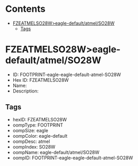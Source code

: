 



Contents
========

* [FZEATMELSO28W>eagle-default/atmel/SO28W](#fzeatmelso28weagle-defaultatmelso28w)
	* [Tags](#tags)

# FZEATMELSO28W>eagle-default/atmel/SO28W

- ID: FOOTPRINT-eagle-eagle-default-atmel-SO28W
- Hex ID: FZEATMELSO28W
- Name: 
- Description: 

## Tags

- hexID: FZEATMELSO28W
- oompType: FOOTPRINT
- oompSize: eagle
- oompColor: eagle-default
- oompDesc: atmel
- oompIndex: SO28W
- oompName: eagle-default/atmel/SO28W
- oompID: FOOTPRINT-eagle-eagle-default-atmel-SO28W
